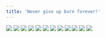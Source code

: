 ```yaml
---
title: 'Never give up burn forever!'
---
```


![](images/ribald-youth/part-8/pg84.jpg)
![](images/ribald-youth/part-8/pg85.jpg)
![](images/ribald-youth/part-8/pg86.jpg)
![](images/ribald-youth/part-8/pg87.jpg)
![](images/ribald-youth/part-8/pg88.jpg)
![](images/ribald-youth/part-8/pg89.jpg)
![](images/ribald-youth/part-8/pg90.jpg)
![](images/ribald-youth/part-8/pg91.jpg)
![](images/ribald-youth/part-8/pg92.jpg)
![](images/ribald-youth/part-8/pg93.jpg)
![](images/ribald-youth/part-8/pg94.jpg)
![](images/ribald-youth/part-8/pg95.jpg)